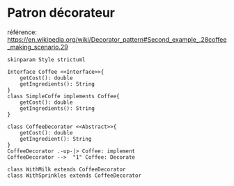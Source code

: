 # Patron décorateur
référence: https://en.wikipedia.org/wiki/Decorator_pattern#Second_example_.28coffee_making_scenario.29


```plantuml
skinparam Style strictuml

Interface Coffee <<Interface>>{
    getCost(): double
    getIngredients(): String
}
class SimpleCoffe implements Coffee{
    getCost(): double
    getIngredients(): String
}

class CoffeeDecorator <<Abstract>>{
    getCost(): double
    getIngredient(): String
}
CoffeeDecorator .-up-|> Coffee: implement
CoffeeDecorator -->  "1" Coffee: Decorate

class WithMilk extends CoffeeDecorator
class WithSprinkles extends CoffeeDecorator


```
